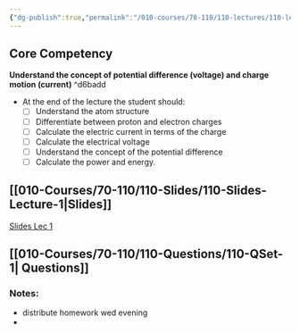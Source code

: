 ```yaml
---
{"dg-publish":true,"permalink":"/010-courses/70-110/110-lectures/110-lecture-1/","dgHomeLink":true,"dgPassFrontmatter":false,"dgShowBacklinks":true,"dgShowLocalGraph":true,"dgShowInlineTitle":false}
---
```



## Core Competency
**Understand the concept of potential difference (voltage) and charge motion (current)** ^d6badd

* At the end of the lecture the student should:
	- [ ] Understand the atom structure
	- [ ] Differentiate between proton and electron charges 
	- [ ] Calculate the electric current in terms of the charge 
	- [ ] Calculate the electrical voltage
	- [ ] Understand the concept of the potential difference 
	- [ ] Calculate the power and energy. 

## [[010-Courses/70-110/110-Slides/110-Slides-Lecture-1|Slides]]
[Slides Lec 1](https://slides.class-room.info/110-slides/110-slides-1)

## [[010-Courses/70-110/110-Questions/110-QSet-1| Questions]]

### Notes:
- distribute homework wed evening
- 

